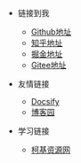 * 链接到我
  * [Github地址](https://github.com/)
  * [知乎地址](https://www.zhihu.com/signin?next=%2F)
  * [掘金地址](https://juejin.cn/user/2770425031690333/posts)
  * [Gitee地址](https://gitee.com/explore)

* 友情链接
  * [Docsify](https://docsify.js.org/#/)
  * [博客园](https://www.cnblogs.com/)

* 学习链接
  * [柯基资源网](https://www.fjha.net/)